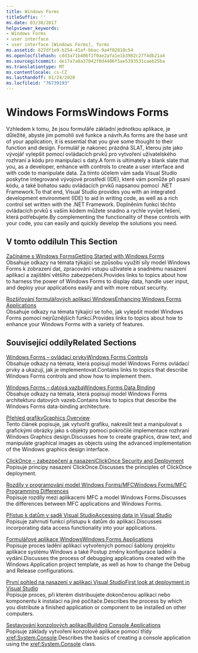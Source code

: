 ```yaml
---
title: Windows Forms
titleSuffix: ''
ms.date: 03/30/2017
helpviewer_keywords:
- Windows Forms
- user interface
- user interface [Windows Forms], forms
ms.assetid: 627df1e9-b254-41af-bbac-9a4f02810c54
ms.openlocfilehash: cdd3a71b406f1f0ae2afa1e1b3982c27f4db21a4
ms.sourcegitcommit: de17a7a0a37042f0d4406f5ae5393531caeb25ba
ms.translationtype: MT
ms.contentlocale: cs-CZ
ms.lasthandoff: 01/24/2020
ms.locfileid: "76739193"
---
```

# <a name="windows-forms"></a><span data-ttu-id="deff4-102">Windows Forms</span><span class="sxs-lookup"><span data-stu-id="deff4-102">Windows Forms</span></span>
<span data-ttu-id="deff4-103">Vzhledem k tomu, že jsou formuláře základní jednotkou aplikace, je důležité, abyste jim pomohli své funkce a návrh.</span><span class="sxs-lookup"><span data-stu-id="deff4-103">As forms are the base unit of your application, it is essential that you give some thought to their function and design.</span></span> <span data-ttu-id="deff4-104">Formulář je nakonec prázdná SLAT, kterou jste jako vývojář vylepšit pomocí ovládacích prvků pro vytvoření uživatelského rozhraní a kódu pro manipulaci s daty.</span><span class="sxs-lookup"><span data-stu-id="deff4-104">A form is ultimately a blank slate that you, as a developer, enhance with controls to create a user interface and with code to manipulate data.</span></span> <span data-ttu-id="deff4-105">Za tímto účelem vám sada Visual Studio poskytne integrované vývojové prostředí (IDE), které vám pomůže při psaní kódu, a také bohatou sadu ovládacích prvků napsanou pomocí .NET Framework.</span><span class="sxs-lookup"><span data-stu-id="deff4-105">To that end, Visual Studio provides you with an integrated development environment (IDE) to aid in writing code, as well as a rich control set written with the .NET Framework.</span></span> <span data-ttu-id="deff4-106">Doplněním funkcí těchto ovládacích prvků s vaším kódem můžete snadno a rychle vyvíjet řešení, která potřebujete.</span><span class="sxs-lookup"><span data-stu-id="deff4-106">By complementing the functionality of these controls with your code, you can easily and quickly develop the solutions you need.</span></span>  
  
## <a name="in-this-section"></a><span data-ttu-id="deff4-107">V tomto oddílu</span><span class="sxs-lookup"><span data-stu-id="deff4-107">In This Section</span></span>  
 [<span data-ttu-id="deff4-108">Začínáme s Windows Forms</span><span class="sxs-lookup"><span data-stu-id="deff4-108">Getting Started with Windows Forms</span></span>](getting-started-with-windows-forms.md)  
 <span data-ttu-id="deff4-109">Obsahuje odkazy na témata týkající se způsobu využití síly model Windows Forms k zobrazení dat, zpracování vstupu uživatele a snadnému nasazení aplikací a zajištění většího zabezpečení.</span><span class="sxs-lookup"><span data-stu-id="deff4-109">Provides links to topics about how to harness the power of Windows Forms to display data, handle user input, and deploy your applications easily and with more robust security.</span></span>  
  
 [<span data-ttu-id="deff4-110">Rozšiřování formulářových aplikací Windows</span><span class="sxs-lookup"><span data-stu-id="deff4-110">Enhancing Windows Forms Applications</span></span>](./advanced/index.md)  
 <span data-ttu-id="deff4-111">Obsahuje odkazy na témata týkající se toho, jak vylepšit model Windows Forms pomocí nejrůznějších funkcí.</span><span class="sxs-lookup"><span data-stu-id="deff4-111">Provides links to topics about how to enhance your Windows Forms with a variety of features.</span></span>  
  
## <a name="related-sections"></a><span data-ttu-id="deff4-112">Související oddíly</span><span class="sxs-lookup"><span data-stu-id="deff4-112">Related Sections</span></span>  
 [<span data-ttu-id="deff4-113">Windows Forms – ovládací prvky</span><span class="sxs-lookup"><span data-stu-id="deff4-113">Windows Forms Controls</span></span>](./controls/index.md)  
 <span data-ttu-id="deff4-114">Obsahuje odkazy na témata, která popisují model Windows Forms ovládací prvky a ukazují, jak je implementovat.</span><span class="sxs-lookup"><span data-stu-id="deff4-114">Contains links to topics that describe Windows Forms controls and show how to implement them.</span></span>  
  
 [<span data-ttu-id="deff4-115">Windows Forms – datová vazba</span><span class="sxs-lookup"><span data-stu-id="deff4-115">Windows Forms Data Binding</span></span>](windows-forms-data-binding.md)  
 <span data-ttu-id="deff4-116">Obsahuje odkazy na témata, která popisují model Windows Forms architekturu datových vazeb.</span><span class="sxs-lookup"><span data-stu-id="deff4-116">Contains links to topics that describe the Windows Forms data-binding architecture.</span></span>  
  
 [<span data-ttu-id="deff4-117">Přehled grafiky</span><span class="sxs-lookup"><span data-stu-id="deff4-117">Graphics Overview</span></span>](./advanced/graphics-overview-windows-forms.md)  
 <span data-ttu-id="deff4-118">Tento článek popisuje, jak vytvořit grafiku, nakreslit text a manipulovat s grafickými obrázky jako s objekty pomocí pokročilé implementace rozhraní Windows Graphics design.</span><span class="sxs-lookup"><span data-stu-id="deff4-118">Discusses how to create graphics, draw text, and manipulate graphical images as objects using the advanced implementation of the Windows graphics design interface.</span></span>  
  
 [<span data-ttu-id="deff4-119">ClickOnce – zabezpečení a nasazení</span><span class="sxs-lookup"><span data-stu-id="deff4-119">ClickOnce Security and Deployment</span></span>](/visualstudio/deployment/clickonce-security-and-deployment)  
 <span data-ttu-id="deff4-120">Popisuje principy nasazení ClickOnce.</span><span class="sxs-lookup"><span data-stu-id="deff4-120">Discusses the principles of ClickOnce deployment.</span></span>  
  
 [<span data-ttu-id="deff4-121">Rozdíly v programování model Windows Forms/MFC</span><span class="sxs-lookup"><span data-stu-id="deff4-121">Windows Forms/MFC Programming Differences</span></span>](/cpp/dotnet/windows-forms-mfc-programming-differences)  
 <span data-ttu-id="deff4-122">Popisuje rozdíly mezi aplikacemi MFC a model Windows Forms.</span><span class="sxs-lookup"><span data-stu-id="deff4-122">Discusses the differences between MFC applications and Windows Forms.</span></span>  
  
 [<span data-ttu-id="deff4-123">Přístup k datům v sadě Visual Studio</span><span class="sxs-lookup"><span data-stu-id="deff4-123">Accessing data in Visual Studio</span></span>](/visualstudio/data-tools/accessing-data-in-visual-studio)  
 <span data-ttu-id="deff4-124">Popisuje zahrnutí funkcí přístupu k datům do aplikací.</span><span class="sxs-lookup"><span data-stu-id="deff4-124">Discusses incorporating data access functionality into your applications.</span></span>  
  
 [<span data-ttu-id="deff4-125">Formulářové aplikace Windows</span><span class="sxs-lookup"><span data-stu-id="deff4-125">Windows Forms Applications</span></span>](/visualstudio/debugger/debugging-preparation-windows-forms-applications)  
 <span data-ttu-id="deff4-126">Popisuje proces ladění aplikací vytvořených pomocí šablony projektu aplikace systému Windows a také Postup změny konfigurace ladění a vydání.</span><span class="sxs-lookup"><span data-stu-id="deff4-126">Discusses the process of debugging applications created with the Windows Application project template, as well as how to change the Debug and Release configurations.</span></span>  
  
 [<span data-ttu-id="deff4-127">První pohled na nasazení v aplikaci Visual Studio</span><span class="sxs-lookup"><span data-stu-id="deff4-127">First look at deployment in Visual Studio</span></span>](/visualstudio/deployment/deploying-applications-services-and-components)  
 <span data-ttu-id="deff4-128">Popisuje proces, při kterém distribuujete dokončenou aplikaci nebo komponentu k instalaci na jiné počítače.</span><span class="sxs-lookup"><span data-stu-id="deff4-128">Describes the process by which you distribute a finished application or component to be installed on other computers.</span></span>  
  
 [<span data-ttu-id="deff4-129">Sestavování konzolových aplikací</span><span class="sxs-lookup"><span data-stu-id="deff4-129">Building Console Applications</span></span>](../../standard/building-console-apps.md)  
 <span data-ttu-id="deff4-130">Popisuje základy vytvoření konzolové aplikace pomocí třídy <xref:System.Console>.</span><span class="sxs-lookup"><span data-stu-id="deff4-130">Describes the basics of creating a console application using the <xref:System.Console> class.</span></span>
